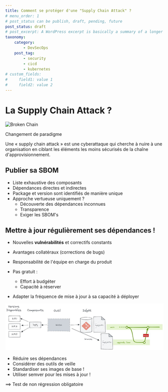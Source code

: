 ```yaml
---
title: Comment se protéger d'une "Supply Chain Attack" ?
# menu_order: 1
# post_status can be publish, draft, pending, future
post_status: draft
# post_excerpt: A WordPress excerpt is basically a summary of a longer article, often used as a replacement on the blog index and archives pages to avoid needing to display the full content of each post. By default, WordPress generates excerpts by simply selecting the first 55 words of a post
taxonomy:
    category: 
        - DevSecOps
    post_tag:
        - security
        - cicd
        - kubernetes
# custom_fields:
#     field1: value 1
#     field2: value 2        
---
```



# La Supply Chain Attack ?

![Broken Chain](/_images/chain-broken-nobg.png)

Changement de paradigme

Une « supply chain attack » est une cyberattaque qui cherche à nuire à une organisation en ciblant les éléments les moins sécurisés de la chaîne d'approvisionnement.


## Publier sa SBOM

* Liste exhaustive des composants 
* Dépendances directes et indirectes
* Package et version sont identifiés de manière unique
* Approche vertueuse uniquement ?
    * Découverte des dépendances inconnues
    * Transparence
    * Exiger les SBOM's


## Mettre à jour régulièrement ses dépendances !

* Nouvelles **vulnérabilités** et correctifs constants
* Avantages collatéraux (corrections de bugs)
* Responsabilité de l'équipe en charge du produit
* Pas gratuit :
  * Effort à budgéter
  * Capacité à réserver

* Adapter la fréquence de mise à jour à sa capacité à déployer

![MAJ Deps](/_images/Blog_SupplyChain_03_MAJ_Deps.png)


* Réduire ses dépendances
* Considérer des outils de veille
* Standardiser ses images de base !
* Utiliser semver pour les mises à jour !

==> Test de non régression obligatoire




